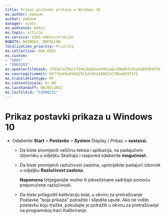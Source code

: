 ```yaml
---
title: Prikaz postavki prikaza u Windows 10
ms.author: pebaum
author: pebaum
manager: scotv
ms.audience: Admin
ms.topic: article
ms.service: o365-administration
ROBOTS: NOINDEX, NOFOLLOW
localization_priority: Priority
ms.collection: Adm_O365
ms.custom:
- "6005"
- "9003203"
ms.openlocfilehash: 3f8167a354c2759e2b883eafd81a6c26b083535afa89503d701b600792f47ff1
ms.sourcegitcommit: b5f7da89a650d2915dc652449623c78be6247175
ms.translationtype: MT
ms.contentlocale: hr-HR
ms.lasthandoff: 08/05/2021
ms.locfileid: "53990231"
---
```

# <a name="view-display-settings-in-windows-10"></a>Prikaz postavki prikaza u Windows 10

- Odaberite **Start**   >  **Postavke**   >  **System** Display ( Prikaz  >  **sustava**).
    -  Da biste promijenili veličinu teksta i aplikacija, na padajućem izborniku u odjeljku Skaliraju i raspored odaberite  **mogućnost**.
    - Da biste promijenili razlučivost zaslona, upotrijebite padajući izbornik u odjeljku **Razlučivost zaslona**.
     
      **Napomena** Izbjegavajte mutne ili pikselizirane sadržaje pomoću preporučene razlučivosti.
    - Da biste prilagodili kalibraciju boje, u okviru za pretraživanje Postavke "boja prikaza" potražite i slijedite upute. Ako ne vidite postavku koju tražite, pokušajte je potražiti u okviru za pretraživanje na programskoj traci Kalibriranje.